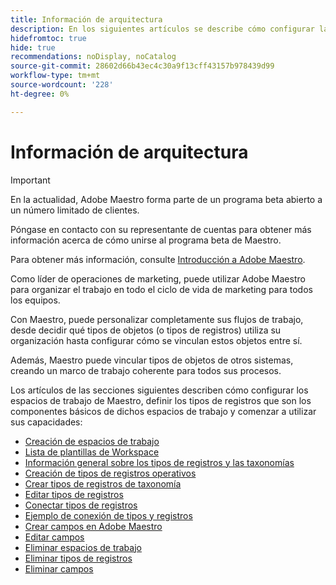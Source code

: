 ```yaml
---
title: Información de arquitectura
description: En los siguientes artículos se describe cómo configurar la arquitectura de Adobe Maestro. Como parte de esta configuración, aprenderá a crear espacios de trabajo, tipos de registros y campos personalizados para asignar los flujos de trabajo que desea administrar en Adobe Maestro.
hidefromtoc: true
hide: true
recommendations: noDisplay, noCatalog
source-git-commit: 28602d66b43ec4c30a9f13cff43157b978439d99
workflow-type: tm+mt
source-wordcount: '228'
ht-degree: 0%

---
```


<!--
---
title: Architecture information
description: The following articles describe how you can configure the architecture of Adobe Maestro. As part of this configuration, you learn how you create workspaces, record types, and custom fields to map out the workflows you want to manage in Adobe Maestro. 
hidefromtoc: yes
author: Alina
feature: Work Management
role: User, Admin
hide: yes
---
-->

<!--udpate the metadata with real information when making this avilable in TOC and in the left nav-->

# Información de arquitectura

>[!IMPORTANT]
>
>En la actualidad, Adobe Maestro forma parte de un programa beta abierto a un número limitado de clientes.
>
>Póngase en contacto con su representante de cuentas para obtener más información acerca de cómo unirse al programa beta de Maestro.
>
>Para obtener más información, consulte [Introducción a Adobe Maestro](../maestro-overview.md).

Como líder de operaciones de marketing, puede utilizar Adobe Maestro para organizar el trabajo en todo el ciclo de vida de marketing para todos los equipos.

Con Maestro, puede personalizar completamente sus flujos de trabajo, desde decidir qué tipos de objetos (o tipos de registros) utiliza su organización hasta configurar cómo se vinculan estos objetos entre sí.

Además, Maestro puede vincular tipos de objetos de otros sistemas, creando un marco de trabajo coherente para todos sus procesos.

Los artículos de las secciones siguientes describen cómo configurar los espacios de trabajo de Maestro, definir los tipos de registros que son los componentes básicos de dichos espacios de trabajo y comenzar a utilizar sus capacidades:

* [Creación de espacios de trabajo](../architecture-and-fields/create-workspaces.md)
* [Lista de plantillas de Workspace](../architecture-and-fields/workspace-templates.md)
* [Información general sobre los tipos de registros y las taxonomías](../architecture-and-fields/overview-of-record-types-and-taxonomies.md)
* [Creación de tipos de registros operativos](../architecture-and-fields/create-record-types.md)
* [Crear tipos de registros de taxonomía](../architecture-and-fields/create-a-taxonomy.md)
* [Editar tipos de registros](../architecture-and-fields/edit-record-types.md)
* [Conectar tipos de registros](../architecture-and-fields/connect-record-types.md)
* [Ejemplo de conexión de tipos y registros](../architecture-and-fields/example-connect-record-types-and-records.md)
* [Crear campos en Adobe Maestro](../architecture-and-fields/create-fields.md)
* [Editar campos](../architecture-and-fields/edit-fields.md)
* [Eliminar espacios de trabajo](../architecture-and-fields/delete-workspaces.md)
* [Eliminar tipos de registros](../architecture-and-fields/delete-record-types.md)
* [Eliminar campos](../architecture-and-fields/delete-fields.md)


